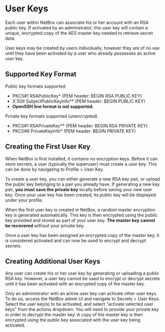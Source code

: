 # User Keys

Each user within NetBox can associate his or her account with an RSA public key. If activated by an administrator, this user key will contain a unique, encrypted copy of the AES master key needed to retrieve secret data.

User keys may be created by users individually, however they are of no use until they have been activated by a user who already possesses an active user key.

## Supported Key Format

Public key formats supported

- PKCS#1 RSAPublicKey* (PEM header: BEGIN RSA PUBLIC KEY)
- X.509 SubjectPublicKeyInfo** (PEM header: BEGIN PUBLIC KEY)
- **OpenSSH line format is not supported.**

Private key formats supported (unencrypted)

- PKCS#1 RSAPrivateKey** (PEM header: BEGIN RSA PRIVATE KEY)
- PKCS#8 PrivateKeyInfo* (PEM header: BEGIN PRIVATE KEY)


## Creating the First User Key

When NetBox is first installed, it contains no encryption keys. Before it can store secrets, a user (typically the superuser) must create a user key. This can be done by navigating to Profile > User Key.

To create a user key, you can either generate a new RSA key pair, or upload the public key belonging to a pair you already have. If generating a new key pair, **you must save the private key** locally before saving your new user key. Once your user key has been created, its public key will be displayed under your profile.

When the first user key is created in NetBox, a random master encryption key is generated automatically. This key is then encrypted using the public key provided and stored as part of your user key. **The master key cannot be recovered** without your private key.

Once a user key has been assigned an encrypted copy of the master key, it is considered activated and can now be used to encrypt and decrypt secrets.

## Creating Additional User Keys

Any user can create his or her user key by generating or uploading a public RSA key. However, a user key cannot be used to encrypt or decrypt secrets until it has been activated with an encrypted copy of the master key.

Only an administrator with an active user key can activate other user keys. To do so, access the NetBox admin UI and navigate to Secrets > User Keys. Select the user key(s) to be activated, and select "activate selected user keys" from the actions dropdown. You will need to provide your private key in order to decrypt the master key. A copy of the master key is then encrypted using the public key associated with the user key being activated.

